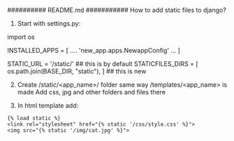 ##########  README.md  ###########
How to add static files to django?

1) Start with settings.py:

import os

INSTALLED_APPS = [
  ....
  'new_app.apps.NewappConfig'
  ...
  ]
  
STATIC_URL = '/static/'                                  ## this is by default
STATICFILES_DIRS = [ os.path.join(BASE_DIR, "static"), ]  ## this is new


2) Create /static/<app_name>/ folder same way /templates/<app_name> is made
   Add css, jpg and other folders and files there

3) In html template add:
```
{% load static %}
<link rel="stylesheet" href="{% static '/css/style.css' %}">
<img src="{% static '/img/cat.jpg' %}">
```
